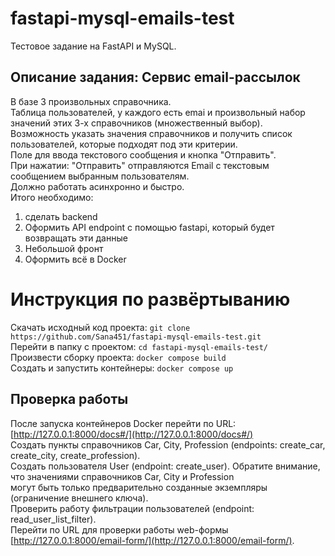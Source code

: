 # fastapi-mysql-emails-test
Тестовое задание на FastAPI и MySQL.

## Описание задания: Сервис email-рассылок

В базе 3 произвольных справочника.    
Таблица пользователей, у каждого есть emai и произвольный набор значений этих 3-х справочников (множественный выбор).    
Возможность указать значения справочников и получить список пользователей, которые подходят под эти критерии.    
Поле для ввода текстового сообщения и кнопка "Отправить".    
При нажатии: "Отправить" отправляются Email с текстовым сообщением выбранным пользователям.    
Должно работать асинхронно и быстро.    
Итого необходимо:    
1. сделать backend
2. Оформить API endpoint с помощью fastapi, который будет возвращать эти данные
3. Небольшой фронт
4. Оформить всё в Docker

# Инструкция по развёртыванию
Скачать исходный код проекта: `git clone https://github.com/Sana451/fastapi-mysql-emails-test.git`    
Перейти в папку с проектом: `cd fastapi-mysql-emails-test/`    
Произвести сборку проекта: `docker compose build`    
Создать и запустить контейнеры: `docker compose up`    

## Проверка работы
После запуска контейнеров Docker перейти по URL: [http://127.0.0.1:8000/docs#/](http://127.0.0.1:8000/docs#/)    
Создать пункты справочников Car, City, Profession (endpoints: create_car, create_city, create_profession).    
Создать пользователя User (endpoint: create_user). Обратите внимание, что значениями справочников Car, City и Profession    
могут быть только предварительно созданные экземпляры (ограничение внешнего ключа).    
Проверить работу фильтрации пользователей (endpoint: read_user_list_filter).    
Перейти по URL для проверки работы web-формы [http://127.0.0.1:8000/email-form/](http://127.0.0.1:8000/email-form/).    
